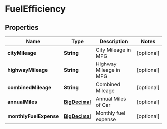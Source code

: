 
# FuelEfficiency

## Properties
Name | Type | Description | Notes
------------ | ------------- | ------------- | -------------
**cityMileage** | **String** | City Mileage in MPG |  [optional]
**highwayMileage** | **String** | Highway Mileage in MPG |  [optional]
**combinedMileage** | **String** | Combined Mileage |  [optional]
**annualMiles** | [**BigDecimal**](BigDecimal.md) | Annual Miles of Car |  [optional]
**monthlyFuelExpense** | [**BigDecimal**](BigDecimal.md) | Monthly fuel expense |  [optional]



